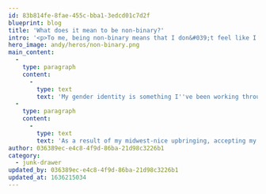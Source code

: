 ```yaml
---
id: 83b814fe-8fae-455c-bba1-3edcd01c7d2f
blueprint: blog
title: 'What does it mean to be non-binary?'
intro: '<p>To me, being non-binary means that I don&#039;t feel like I am female or male but something in-between.</p>'
hero_image: andy/heros/non-binary.png
main_content:
  -
    type: paragraph
    content:
      -
        type: text
        text: 'My gender identity is something I''ve been working through for some time. But basically to me it means that I don''t really feel like I am female or male but something in-between. In life things are hardly ever black or white, so why does gender need to be?'
  -
    type: paragraph
    content:
      -
        type: text
        text: 'As a result of my midwest-nice upbringing, accepting my non-binary gender identity was hard because I didn''t want to make folks feel bad for messing up my pronouns or assuming that I''m female. However, I''ve grown to realize it does really hurt me when people, after knowing my identity, don''t attempt to change from she to they pronouns or shift from Andrea to Andy (a nickname I''ve been going by for 18+ years). Thus I''m trying to be more vocal about my gender identity and stick up for myself when I feel uncomfortable. '
author: 036389ec-e4c8-4f9d-86ba-21d98c3226b1
category:
  - junk-drawer
updated_by: 036389ec-e4c8-4f9d-86ba-21d98c3226b1
updated_at: 1636215034
---
```

